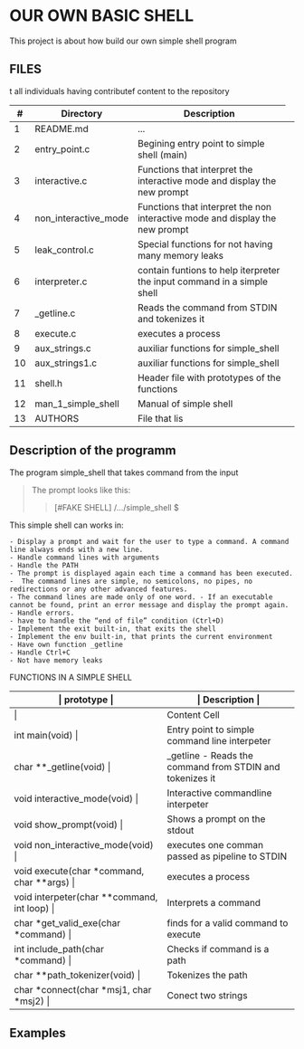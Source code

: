 #  OUR OWN BASIC SHELL

This project is about how build our own simple shell program

## **FILES**
<table>
<thead>
<tr>
  <th>#</th>
  <th>Directory</th>
  <th>Description</th>
</tr>
</thead>
<tbody>
<tr>
  <td>1</td>
  <td> README.md</td>
  <td>...<td>
</tr>
<tr>
  <td>2</td>
  <td>entry_point.c</td>
  <td>Begining entry point to simple shell (main)</td>	
</tr>
<tr>
  <td>3</td>
  <td>interactive.c</td>
  <td>Functions that interpret the interactive mode and display the new prompt  </td>
</tr>
<tr>
  <td>4</td>
  <td>non_interactive_mode</td>
  <td>Functions that interpret the non interactive mode and display the new prompt</td>
</tr>
<tr>
  <td>5</td>
  <td>leak_control.c</td>
  <td>Special functions for not having many memory leaks</td>
</tr>
<tr>
  <td>6</td>
  <td>interpreter.c</td>
  <td>contain funtions to help iterpreter the input command in a simple shell</td>
</tr>
<tr>
  <td>7</td>
  <td>_getline.c</td>
  <td>Reads the command from STDIN and tokenizes it</td>
</tr>
<tr>
  <td>8</td>
  <td>execute.c</td>
  <td>executes a process</td>
</tr>
<tr>
  <td>9</td>
  <td>aux_strings.c</td>
  <td>auxiliar functions for simple_shell</td>
</tr>
<tr>
  <td>10</td>
  <td>aux_strings1.c</td>
  <td>auxiliar functions for simple_shell</td>
</tr>
<tr>
  <td>11</td>
  <td>shell.h</td>
  <td>Header file with prototypes of the functions</td>
</tr>
<tr>
  <td>12</td>
  <td>man_1_simple_shell</td>
  <td>Manual of simple shell</td>
</tr>
<tr>
  <td>13</td>
  <td>AUTHORS</td>
  <td>File that lis</td>
</tr>
t all individuals having contributef content to the repository
</tbody>
</table>

## Description of the programm

The program simple_shell that takes command from the input

> The prompt looks like this:
>>[#FAKE SHELL] /.../simple_shell $

This simple shell can works in:


    - Display a prompt and wait for the user to type a command. A command line always ends with a new line.
    - Handle command lines with arguments
    - Handle the PATH
    - The prompt is displayed again each time a command has been executed.
    -  The command lines are simple, no semicolons, no pipes, no redirections or any other advanced features.
    - The command lines are made only of one word. - If an executable cannot be found, print an error message and display the prompt again.
    - Handle errors.
    - have to handle the “end of file” condition (Ctrl+D)
    - Implement the exit built-in, that exits the shell
    - Implement the env built-in, that prints the current environment
    - Have own function _getline
    - Handle Ctrl+C
    - Not have memory leaks


FUNCTIONS IN A SIMPLE SHELL 
<table>
<thead>
<tr>
  <th>| prototype |</th>
  <th>| Description   |</th>
</tr>
</thead>
<tbody>
<tr>
  <td>  |</td>
  <td>Content Cell</td>
</tr>
<tr>
  <td>int main(void) |</td>
  <td> Entry point to simple command line interpeter</td>
</tr>
<tr>
  <td>char **_getline(void) |</td>
  <td>_getline - Reads the command from STDIN and tokenizes it</td>
</tr>
<tr>
  <td>void interactive_mode(void) |</td>
  <td>Interactive commandline interpeter</td>
</tr>
<tr>
  <td>void show_prompt(void) |</td>
  <td>Shows a prompt on the stdout</td>
</tr>
<tr>
  <td>void non_interactive_mode(void) |</td>
  <td>executes one comman passed as pipeline to STDIN</td>
</tr>
<tr>
  <td>void execute(char *command, char **args) |</td>
  <td>executes a process</td>
</tr>
<tr>
  <td>void interpeter(char **command, int loop) |</td>
  <td>Interprets a command</td>
</tr>
<tr>
  <td>char *get_valid_exe(char *command) |</td>
  <td> finds for a valid command to execute</td>
</tr>
<tr>
  <td>int include_path(char *command) |</td>
  <td>Checks if command is a path</td>
</tr>
<tr>
  <td>char **path_tokenizer(void) | </td>
  <td> Tokenizes the path</td>
</tr>
<tr>
  <td>char *connect(char *msj1, char *msj2) |</td>
  <td>Conect two strings</td>
</tr>

</tbody>
</table>



## Examples

